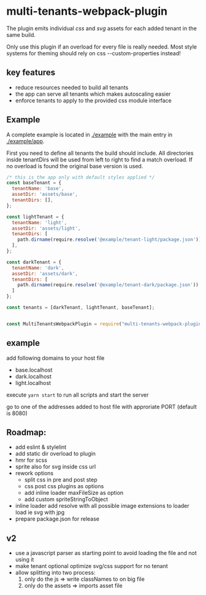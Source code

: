 # multi-tenants-webpack-plugin

The plugin emits individual *css* and *svg* assets for each added tenant in the same build.

Only use this plugin if an overload for every file is really needed. Most style systems for theming should rely on css --custom-properties instead!

## key features
- reduce resources needed to build all tenants
- the app can serve all tenants which makes autoscaling easier
- enforce tenants to apply to the provided css module interface

## Example
A complete example is located in [./example](./example) with the main entry in [./example/app](./example/app).

First you need to define all tenants the build should include.
All directories inside tenantDirs will be used from left to right to find a match overload.
If no overload is found the original base version is used.
````js
/* this is the app only with default styles applied */
const baseTenant = {
  tenantName: 'base',
  assetDir: 'assets/base',
  tenantDirs: [],
};

const lightTenant = {
  tenantName: 'light',
  assetDir: 'assets/light',
  tenantDirs: [
    path.dirname(require.resolve('@example/tenant-light/package.json'))
  ],
};

const darkTenant = {
  tenantName: 'dark',
  assetDir: 'assets/dark',
  tenantDirs: [
    path.dirname(require.resolve('@example/tenant-dark/package.json'))
  ]
};

const tenants = [darkTenant, lightTenant, baseTenant];
````


````js

const MultiTenantsWebpackPlugin = require("multi-tenants-webpack-plugin");

````

## example

add following domains to your host file
- base.localhost
- dark.localhost
- light.localhost

execute `yarn start` to run all scripts and start the server

go to one of the addresses added to host file with approriate PORT (default is 8080)

## Roadmap:
- add eslint & stylelint
- add static dir overload to plugin
- hmr for scss
- sprite also for svg inside css url
- rework options
  - split css in pre and post step
  - css post css plugins as options
  - add inline loader maxFileSize as option
  - add custom spriteStringToObject 
- inline loader add resolve with all possible image extensions to loader load ie svg with jpg
- prepare package.json for release

## v2
- use a javascript parser as starting point to avoid loading the file and not using it
- make tenant optional optimize svg/css support for no tenant
- allow splitting into two process: 
  1. only do the js => write classNames to on big file
  2. only do the assets => imports asset file